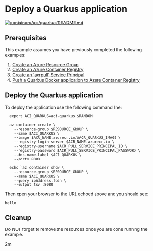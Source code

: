 
# Deploy a Quarkus application

[![containers/aci/quarkus/README.md](https://github.com/Azure-Samples/java-on-azure-examples/actions/workflows/containers_aci_quarkus_README_md.yml/badge.svg)](https://github.com/Azure-Samples/java-on-azure-examples/actions/workflows/containers_aci_quarkus_README_md.yml)

## Prerequisites

This example assumes you have previously completed the following examples:

1. [Create an Azure Resource Group](../../group/create/README.md)
1. [Create an Azure Container Registry](../../../containers/acr/create/README.md)
1. [Create an 'acrpull' Service Principal](../../../containers/acr/create-acrpull-service-principal/README.md)
1. [Push a Quarkus Docker application to Azure Container Registry](../../../containers/acr/quarkus/README.md)

## Deploy the Quarkus application

<!-- workflow.cron(0 10 * * 2) -->
<!-- workflow.include(../../acr/create-acrpull-service-principal/README.md) -->
<!-- workflow.include(../../acr/quarkus/README.md) -->

To deploy the application use the following command line:

```shell
  export ACI_QUARKUS=aci-quarkus-$RANDOM

  az container create \
    --resource-group $RESOURCE_GROUP \
    --name $ACI_QUARKUS \
    --image $ACR_NAME.azurecr.io/$ACR_QUARKUS_IMAGE \
    --registry-login-server $ACR_NAME.azurecr.io \
    --registry-username $ACR_PULL_SERVICE_PRINCIPAL_ID \
    --registry-password $ACR_PULL_SERVICE_PRINCIPAL_PASSWORD \
    --dns-name-label $ACI_QUARKUS \
    --ports 8080

  echo `az container show \
    --resource-group $RESOURCE_GROUP \
    --name $ACI_QUARKUS \
    --query ipAddress.fqdn \
    --output tsv`:8080
```

Then open your browser to the URL echoed above and you should see:

```text
hello
```

<!-- workflow.directOnly()

export URL=http://$(az container show --resource-group $RESOURCE_GROUP --name $ACI_QUARKUS --query ipAddress.fqdn --output tsv):8080
export RESULT=$(curl $URL)

az group delete --name $RESOURCE_GROUP --yes || true

if [[ "$RESULT" != *"hello"* ]]; then
  echo "Response did not contain 'hello'"
  exit 1
fi

  -->

## Cleanup

Do NOT forget to remove the resources once you are done running the example.

2m
